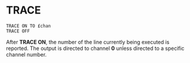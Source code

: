 # TRACE

`TRACE ON TO £chan`  
`TRACE OFF`  

After **TRACE ON**, the number of the line currently being executed is reported. The output is directed to channel **0** unless directed to a specific channel number.
